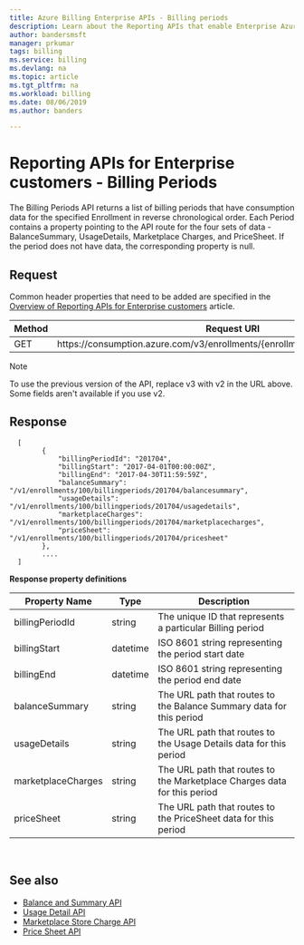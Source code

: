 ```yaml
---
title: Azure Billing Enterprise APIs - Billing periods
description: Learn about the Reporting APIs that enable Enterprise Azure customers to pull consumption data programmatically.
author: bandersmsft
manager: prkumar
tags: billing
ms.service: billing
ms.devlang: na
ms.topic: article
ms.tgt_pltfrm: na
ms.workload: billing
ms.date: 08/06/2019
ms.author: banders

---
```

# Reporting APIs for Enterprise customers - Billing Periods

The Billing Periods API returns a list of billing periods that have consumption data for the specified Enrollment in reverse chronological order. Each Period contains a property pointing to the API route for the four sets of data - BalanceSummary, UsageDetails, Marketplace Charges, and PriceSheet. If the period does not have data, the corresponding property is null.


## Request
Common header properties that need to be added are specified in the [Overview of Reporting APIs for Enterprise customers](https://docs.microsoft.com/azure/billing/billing-enterprise-api) article.

|Method | Request URI|
|-|-|
|GET| https:\//consumption.azure.com/v3/enrollments/{enrollmentNumber}/billingperiods|

> [!Note]
> To use the previous version of the API, replace v3 with v2 in the URL above. Some fields aren't available if you use v2.

## Response



  	  [
		    {
    		  	"billingPeriodId": "201704",
      			"billingStart": "2017-04-01T00:00:00Z",
      			"billingEnd": "2017-04-30T11:59:59Z",
				"balanceSummary": "/v1/enrollments/100/billingperiods/201704/balancesummary",
      			"usageDetails": "/v1/enrollments/100/billingperiods/201704/usagedetails",
      			"marketplaceCharges": "/v1/enrollments/100/billingperiods/201704/marketplacecharges",
      			"priceSheet": "/v1/enrollments/100/billingperiods/201704/pricesheet"
    		},    		
			....
  	  ]


**Response property definitions**

|Property Name| Type| Description|
|-|-|-|
|billingPeriodId| string| The unique ID that represents a particular Billing period|
|billingStart| datetime| ISO 8601 string representing the period start date|
|billingEnd| datetime| ISO 8601 string representing the period end date|
|balanceSummary| string| The URL path that routes to the Balance Summary data for this period|
|usageDetails| string| The URL path that routes to the Usage Details data for this period|
|marketplaceCharges| string| The URL path that routes to the Marketplace Charges data for this period|
|priceSheet| string| The URL path that routes to the PriceSheet data for this period|

<br/>

## See also

* [Balance and Summary API](billing-enterprise-api-balance-summary.md)
* [Usage Detail API](billing-enterprise-api-usage-detail.md)
* [Marketplace Store Charge API](billing-enterprise-api-marketplace-storecharge.md)
* [Price Sheet API](billing-enterprise-api-pricesheet.md)
